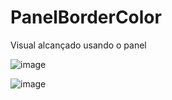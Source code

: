 # PanelBorderColor

Visual alcançado usando o panel

![image](https://github.com/juniorcsa2022/PanelBorderColor/assets/108020677/f003e8ed-832e-45c0-aad7-4970b1d07dde)

![image](https://github.com/juniorcsa2022/PanelBorderColor/assets/108020677/7a28cebe-c471-4ccd-9546-cb6d11314c60)


